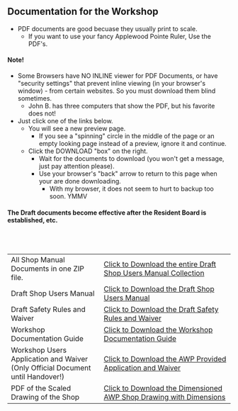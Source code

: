 ## Documentation for the Workshop
- PDF documents are good becuase they usually print to scale.
  - If you want to use your fancy Applewood Pointe Ruler, Use the PDF's.
#### Note!
- Some Browsers have  NO INLINE viewer for PDF Documents, or have "security settings" that prevent inline viewing (in your browser's window) - from certain websites. So you must download them blind sometimes.  
  - John B. has three computers that show the PDF, but his favorite does not!
- Just click one of the links below.
  - You will see a new preview page. 
    - If you see a "spinning" circle in the middle of the page or an empty looking page instead of a preview, ignore it and continue.
  - Click the DOWNLOAD "box" on the right.
    - Wait for the documents to download (you won't get a message, just pay attention please).
    - Use your browser's "back" arrow to return to this page when your are done downloading.
      - With my browser, it does not seem to hurt to backup too soon.  YMMV
#### The Draft documents become effective after the Resident Board is established, etc.
</br>
</br>

<table>
   <tr>
    <td>
      All Shop Manual Documents in one ZIP file.
    </td>
    <td> <a download href="https://github.com/JohnBinford/AppleWood-Pointe/blob/main/Documents/Documents.zip"</a> 
     Click to Download the entire Draft Shop Users Manual Collection
    </td>
  </tr>
  <tr>
    <td>
      Draft Shop Users Manual
    </td>
    <td> <a download href="https://github.com/JohnBinford/AppleWood-Pointe/blob/main/Documents/APAV100122WorkshopUsersManDft.pdf"</a> 
     Click to Download the Draft Shop Users Manual
    </td>
  </tr>
  <tr>
   <td>
     Draft Safety Rules and Waiver
   </td>
   <td> <a href="https://github.com/JohnBinford/AppleWood-Pointe/blob/main/Documents/APAV100122ShopSafetyRules%26Waiver.pdf"</a> 
     Click to Download the Draft Safety Rules and Waiver
   </td>
  </tr>
  <tr>
   <td>
   Workshop Documentation Guide
   </td>
   <td> <a href="https://github.com/JohnBinford/AppleWood-Pointe/blob/main/Documents/APAV110122WorkshopUsersManDocGuide.pdf"</a> 
     Click to Download the Workshop Documentation Guide
     </td>
  </tr>
  <tr>
  <td>
  Workshop Users Application and Waiver </br>
  (Only Official Document until Handover!)
  </td>
  <td> <a href="https://github.com/JohnBinford/AppleWood-Pointe/blob/main/Documents/APAV100122WorkshopUseApp%26Waiver.pdf"</a> 
    Click to Download the AWP Provided Application and Waiver
    </td>
    </td>
  </tr>
  <tr>
   <td>
   PDF of the Scaled Drawing of the Shop 
   </td>
   <td> <a href="https://github.com/JohnBinford/AppleWood-Pointe/blob/main/Collateral/Plans/Shop.pdf"</a> 
    Click to Download the Dimensioned AWP Shop Drawing with Dimensions
   </td>
  </tr>

